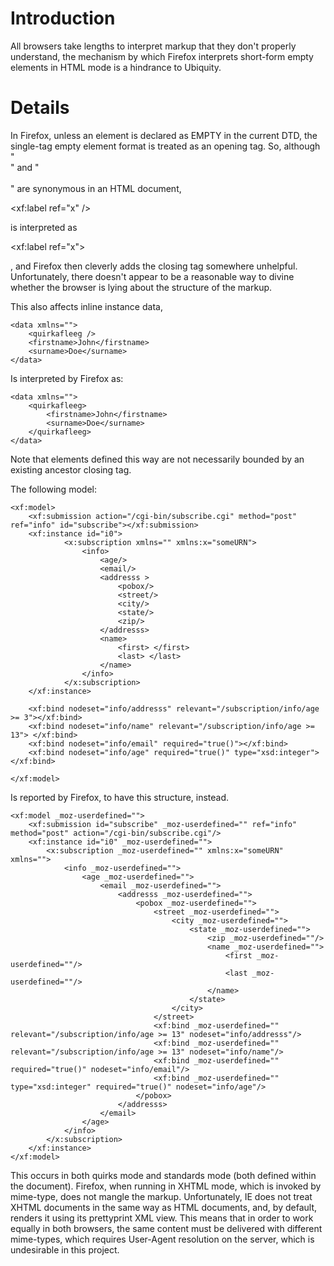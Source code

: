 # Introduction #

All browsers take lengths to interpret markup that they don't properly understand, the mechanism by which Firefox interprets short-form empty elements in HTML mode is a hindrance to Ubiquity.

# Details #

In Firefox, unless an element is declared as EMPTY in the current DTD, the single-tag empty element format is treated as an opening tag.  So, although "<br />" and "<br></br>" are synonymous in an HTML document, 

&lt;xf:label ref="x" /&gt;

 is interpreted as 

&lt;xf:label ref="x"&gt;

, and Firefox then cleverly adds the closing tag somewhere unhelpful.
Unfortunately, there doesn't appear to be a reasonable way to divine whether the browser is lying about the structure of the markup.

This also affects inline instance data,
```
<data xmlns="">
	<quirkafleeg />
	<firstname>John</firstname>
	<surname>Doe</surname>
</data>
```

Is interpreted by Firefox as:

```
<data xmlns="">
	<quirkafleeg>
		<firstname>John</firstname>
		<surname>Doe</surname>
	</quirkafleeg>
</data>
```

Note that elements defined this way are not necessarily bounded by an existing ancestor closing tag.

The following model:

```
<xf:model>
	<xf:submission action="/cgi-bin/subscribe.cgi" method="post" ref="info" id="subscribe"></xf:submission>
	<xf:instance id="i0">
			<x:subscription xmlns="" xmlns:x="someURN">
				<info>
					<age/>
					<email/>
					<addresss >
						<pobox/>
						<street/>
						<city/>
						<state/>
						<zip/>
					</addresss>
					<name>
						<first> </first>
						<last> </last>
					</name>
				</info>
			</x:subscription>
	</xf:instance>
	
	<xf:bind nodeset="info/addresss" relevant="/subscription/info/age >= 3"></xf:bind>
	<xf:bind nodeset="info/name" relevant="/subscription/info/age >= 13"> </xf:bind>
	<xf:bind nodeset="info/email" required="true()"></xf:bind>
	<xf:bind nodeset="info/age" required="true()" type="xsd:integer"></xf:bind>
	
</xf:model>

```

Is reported by Firefox, to  have this structure, instead.

```
<xf:model _moz-userdefined="">
	<xf:submission id="subscribe" _moz-userdefined="" ref="info" method="post" action="/cgi-bin/subscribe.cgi"/>
	<xf:instance id="i0" _moz-userdefined="">
		<x:subscription _moz-userdefined="" xmlns:x="someURN" xmlns="">
			<info _moz-userdefined="">
				<age _moz-userdefined="">
					<email _moz-userdefined="">
						<addresss _moz-userdefined="">
							<pobox _moz-userdefined="">
								<street _moz-userdefined="">
									<city _moz-userdefined="">
										<state _moz-userdefined="">
											<zip _moz-userdefined=""/>
											<name _moz-userdefined="">
												<first _moz-userdefined=""/>
												<last _moz-userdefined=""/>
											</name>
										</state>
									</city>
								</street>
								<xf:bind _moz-userdefined="" relevant="/subscription/info/age >= 13" nodeset="info/addresss"/>
								<xf:bind _moz-userdefined="" relevant="/subscription/info/age >= 13" nodeset="info/name"/>
								<xf:bind _moz-userdefined="" required="true()" nodeset="info/email"/>
								<xf:bind _moz-userdefined="" type="xsd:integer" required="true()" nodeset="info/age"/>
							</pobox>
						</addresss>
					</email>
				</age>
			</info>
		</x:subscription>
	</xf:instance>
</xf:model>

```


This occurs in both quirks mode and standards mode (both defined within the document).  Firefox, when running in XHTML mode, which is invoked by mime-type, does not mangle the markup.  Unfortunately, IE does not treat XHTML documents in the same way as HTML documents, and, by default, renders it using its prettyprint XML view.  This means that in order to work equally in both browsers, the same content must be delivered with different mime-types, which requires User-Agent resolution on the server, which is undesirable in this project.